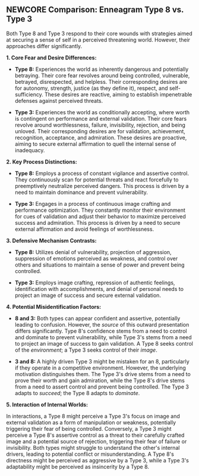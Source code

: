 ## NEWCORE Comparison: Enneagram Type 8 vs. Type 3

Both Type 8 and Type 3 respond to their core wounds with strategies aimed at securing a sense of self in a perceived threatening world. However, their approaches differ significantly.

**1. Core Fear and Desire Differences:**

* **Type 8:**  Experiences the world as inherently dangerous and potentially betraying.  Their core fear revolves around being controlled, vulnerable, betrayed, disrespected, and helpless.  Their corresponding desires are for autonomy, strength, justice (as they define it), respect, and self-sufficiency.  These desires are reactive, aiming to establish impenetrable defenses against perceived threats.

* **Type 3:**  Experiences the world as conditionally accepting, where worth is contingent on performance and external validation. Their core fears revolve around worthlessness, failure, invisibility, rejection, and being unloved. Their corresponding desires are for validation, achievement, recognition, acceptance, and admiration. These desires are proactive, aiming to secure external affirmation to quell the internal sense of inadequacy.

**2. Key Process Distinctions:**

* **Type 8:**  Employs a process of constant vigilance and assertive control. They continuously scan for potential threats and react forcefully to preemptively neutralize perceived dangers. This process is driven by a need to maintain dominance and prevent vulnerability.

* **Type 3:**  Engages in a process of continuous image crafting and performance optimization. They constantly monitor their environment for cues of validation and adjust their behavior to maximize perceived success and admiration. This process is driven by a need to secure external affirmation and avoid feelings of worthlessness.

**3. Defensive Mechanism Contrasts:**

* **Type 8:**  Utilizes denial of vulnerability, projection of aggression, suppression of emotions perceived as weakness, and control over others and situations to maintain a sense of power and prevent being controlled.

* **Type 3:**  Employs image crafting, repression of authentic feelings, identification with accomplishments, and denial of personal needs to project an image of success and secure external validation.

**4. Potential Misidentification Factors:**

* **8 and 3:** Both types can appear confident and assertive, potentially leading to confusion. However, the *source* of this outward presentation differs significantly.  Type 8's confidence stems from a need to control and dominate to prevent vulnerability, while Type 3's stems from a need to project an image of success to gain validation.  A Type 8 seeks control of the *environment*; a Type 3 seeks control of their *image*.

* **3 and 8:**  A highly driven Type 3 might be mistaken for an 8, particularly if they operate in a competitive environment. However, the underlying motivation distinguishes them. The Type 3's drive stems from a need to prove their worth and gain admiration, while the Type 8's drive stems from a need to assert control and prevent being controlled.  The Type 3 adapts to *succeed*; the Type 8 adapts to *dominate*.

**5. Interaction of Internal Worlds:**

In interactions, a Type 8 might perceive a Type 3's focus on image and external validation as a form of manipulation or weakness, potentially triggering their fear of being controlled. Conversely, a Type 3 might perceive a Type 8's assertive control as a threat to their carefully crafted image and a potential source of rejection, triggering their fear of failure or invisibility.  Both types might struggle to understand the other's internal drivers, leading to potential conflict or misunderstanding.  A Type 8's directness might be perceived as aggressive by a Type 3, while a Type 3's adaptability might be perceived as insincerity by a Type 8.

